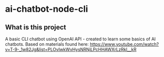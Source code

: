 # ai-chatbot-node-cli

## What is this project

A basic CLI chatbot using OpenAI API - created to learn some basics of AI chatbots.
Based on materials found here: https://www.youtube.com/watch?v=T-9-_1w82Jg&list=PLOvIwkWvHysNRNjLPcHHAWXrLzRkl__kR
